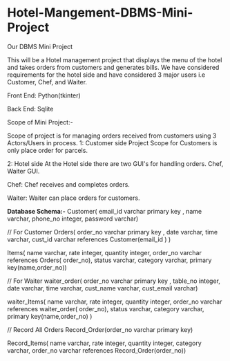 # Hotel-Mangement-DBMS-Mini-Project
Our DBMS Mini Project

This will be a Hotel management project that displays the menu of the hotel and takes orders from customers and generates bills. We have considered requirements for the hotel side and have considered 3 major users i.e Customer, Chef, and Waiter.

Front End: Python(tkinter)

Back End: Sqlite

Scope of Mini Project:-

Scope of project is for managing orders received from customers using 3 Actors/Users in process.
1: Customer side
Project Scope for Customers is only place order for parcels.

2: Hotel side
At the Hotel side there are two GUI's for handling orders.
Chef, Waiter GUI.

Chef:
Chef receives and completes orders.

Waiter:
Waiter can place orders for customers.



<b>Database Schema:-</b>
Customer( email_id varchar primary key , name varchar, phone_no integer, password varchar)
 
// For Customer
Orders( order_no varchar primary key , date varchar, time varchar, cust_id varchar references Customer(email_id ) )
 
Items( name varchar, rate integer, quantity integer, order_no varchar references Orders( order_no), status varchar, category varchar, primary key(name,order_no))
 
 
// For Waiter
waiter_order( order_no varchar primary key , table_no integer, date varchar, time varchar, cust_name varchar, cust_email varchar)
 
waiter_Items( name varchar, rate integer, quantity integer, order_no varchar references waiter_order( order_no), status varchar, category varchar,  primary key(name,order_no) )
 
 
// Record All Orders
Record_Order(order_no varchar primary key)
 
Record_Items( name varchar, rate integer, quantity integer, category varchar, order_no varchar references Record_Order(order_no))
